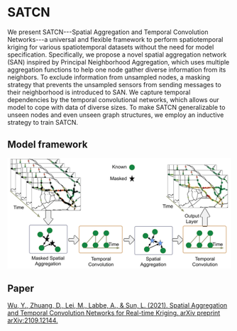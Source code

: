 # SATCN
We present SATCN---Spatial Aggregation and Temporal Convolution Networks---a universal and flexible framework to perform spatiotemporal kriging for various spatiotemporal datasets without the need for model specification. Specifically, we propose a novel spatial aggregation network (SAN) inspired by Principal Neighborhood Aggregation, which uses multiple aggregation functions to help one node gather diverse information from its neighbors. To exclude information from unsampled nodes, a masking strategy that prevents the unsampled sensors from sending messages to their neighborhood is introduced to SAN. We capture temporal dependencies by the temporal convolutional networks, which allows our model to cope with data of diverse sizes. To make SATCN generalizable to unseen nodes and even unseen graph structures, we employ an inductive strategy to train SATCN.

## Model framework

<img src="https://github.com/Kaimaoge/SATCN/blob/master/fig/whole_framework-1.png" width="800">

## Paper
[Wu, Y., Zhuang, D., Lei, M., Labbe, A., & Sun, L. (2021). Spatial Aggregation and Temporal Convolution Networks for Real-time Kriging. arXiv preprint arXiv:2109.12144.](https://arxiv.org/pdf/2109.12144.pdf)
